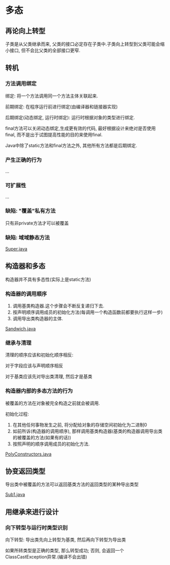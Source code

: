 # 多态
## 再论向上转型
子类是从父类继承而来, 父类的接口必定存在子类中.子类向上转型到父类可能会缩小接口, 但不会比父类的全部接口更窄.   

## 转机
### 方法调用绑定
绑定: 将一个方法调用同一个方法主体关联起来.  


前期绑定: 在程序运行前进行绑定(由编译器和链接器实现)  

后期绑定(动态绑定, 运行时绑定): 运行时根据对象的类型进行绑定.  

final方法可以关闭动态绑定,生成更有效的代码, 最好根据设计来绝对是否使用final, 而不是出于试图提高性能的目的来使用final.   

Java中除了static方法和final方法之外, 其他所有方法都是后期绑定.  

### 产生正确的行为
...
### 可扩展性
...
### 缺陷: "覆盖"私有方法
只有非private方法才可以被覆盖
### 缺陷: 域域静态方法
[Super.java](./Super.java)

## 构造器和多态
构造器并不具有多态性(实际上是static方法)

### 构造器的调用顺序
1. 调用基类构造器.这个步骤会不断反复递归下去.
2. 按声明顺序调用成员的初始化方法(每调用一个构造函数前都要执行这样一步)
3. 调用导出类构造器的主体.

[Sandwich.java](./Sandwich.java)

### 继承与清理
清理的顺序应该和初始化顺序相反:  

对于字段应该与声明顺序相反   

对于基类应该先对导出类清理, 然后才是基类  

### 构造器内部的多态方法的行为
被覆盖的方法在对象被完全构造之前就会被调用.   

初始化过程:
1. 在其他任何事物发生之前, 将分配给对象的存储空间初始化为二进制0
2. 如前所诉(构造器的调用顺序), 那样调用基类构造器(基类的构造器调用导出类的被覆盖的方法(如果有的话))
3. 按照声明的顺序调用成员的初始化方法.


[PolyConstructors.java](./RoundGlyph.java)

## 协变返回类型
导出类中被覆盖的方法可以返回基类方法的返回类型的某种导出类型  

[Sub1.java](./Sub1.java)  

## 用继承来进行设计
### 向下转型与运行时类型识别
向下转型: 导出类先向上转型为基类, 然后再向下转型为导出类  

如果所转类型是正确的类型, 那么转型成功; 否则, 会返回一个ClassCastException异常.(编译不会出错)  


